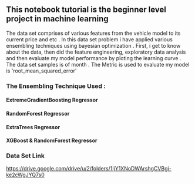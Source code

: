 ## This notebook tutorial is the beginner level project in machine learning

The data set comprises of various features from the vehicle model to its current price and etc . In this data set problem i have applied various ensembling techniques using bayesian
optimization . First, i get to know about the data, then did the feature engineering, exploratory data analysis and then evaluate my model performance by ploting the learning curve . The data set samples is of month . The Metric is used to evaluate my model is 'root_mean_squared_error' 

### The Ensembling Technique Used :
#### ExtremeGradientBoosting Regressor
#### RandomForest Regressor 
#### ExtraTrees Regressor
#### XGBoost & RandomForest Regressor

### Data Set Link

https://drive.google.com/drive/u/2/folders/1IjY1XNoDWArshgCVBgi-ke2cWgJYQ7s0
